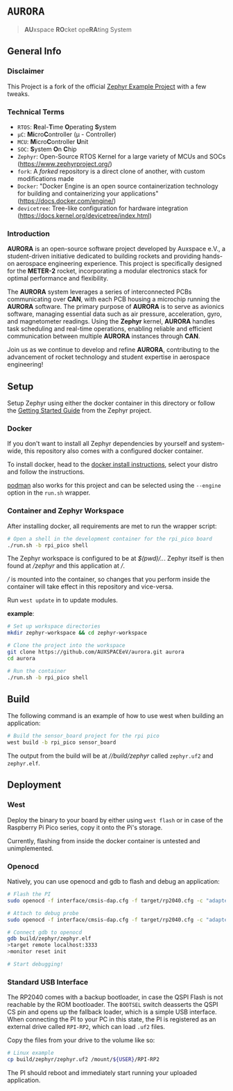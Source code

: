 # `AURORA`

> **AU**xspace **RO**cket ope**RA**ting System

## General Info

### Disclaimer

This Project is a fork of the official
[Zephyr Example Project](https://github.com/zephyrproject-rtos/example-application)
with a few tweaks.

### Technical Terms

* `RTOS`: **R**eal-**T**ime **O**perating **S**ystem
* `µC`: **Mi**cro**C**ontroller (µ - Controller)
* `MCU`: **M**icro**C**ontroller **U**nit
* `SOC`: **S**ystem **O**n **C**hip
* `Zephyr`: Open-Source RTOS Kernel for a large variety of MCUs and SOCs
(<https://www.zephyrproject.org/>)
* `fork`: A *forked* repository is a direct clone of another, with custom
modifications made
* `Docker`: "Docker Engine is an open source containerization technology
for building and containerizing your applications"
(<https://docs.docker.com/engine/>)
* `devicetree`: Tree-like configuration for hardware integration
(<https://docs.kernel.org/devicetree/index.html>)

### Introduction

**AURORA** is an open-source software project developed by Auxspace e.V.,
a student-driven initiative dedicated to building rockets and providing
hands-on aerospace engineering experience.
This project is specifically designed for the **METER-2** rocket,
incorporating a modular electronics stack for optimal performance and
flexibility.

The **AURORA** system leverages a series of interconnected PCBs
communicating over **CAN**, with each PCB housing a microchip running
the **AURORA** software.
The primary purpose of **AURORA** is to serve as avionics software,
managing essential data such as air pressure, acceleration, gyro, and
magnetometer readings.
Using the **Zephyr** kernel, **AURORA** handles task
scheduling and real-time operations, enabling reliable and efficient
communication between multiple **AURORA** instances through
**CAN**.

Join us as we continue to develop and refine **AURORA**,
contributing to the advancement of rocket technology and student
expertise in aerospace engineering!

## Setup

Setup Zephyr using either the docker container in this directory or follow the
[Getting Started Guide](https://docs.zephyrproject.org/latest/develop/getting_started/index.html)
from the Zephyr project.

### Docker

If you don't want to install all Zephyr dependencies by yourself and system-wide,
this repository also comes with a configured docker container.

To install docker, head to the
[docker install instructions](https://docs.docker.com/engine/install/),
select your distro and follow the instructions.

[podman](https://podman.io/docs/installation)
also works for this project and can be selected using the `--engine`
option in the `run.sh` wrapper.

### Container and Zephyr Workspace

After installing docker, all requirements are met to run the wrapper script:

```bash
# Open a shell in the development container for the rpi_pico board
./run.sh -b rpi_pico shell
```

The Zephyr workspace is configured to be at *$(pwd)/..*.
Zephyr itself is then found at *<zephyr-workspace>/zephyr* and this
application at *<zephyr-workspace>/<aurora>*.

*<zephyr-workspace>/<aurora>* is mounted into the container,
so changes that you perform inside the container will take effect in this
repository and vice-versa.

Run `west update` in *<zephyr-workspace>* to update modules.

**example**:

```bash
# Set up workspace directories
mkdir zephyr-workspace && cd zephyr-workspace

# Clone the project into the workspace
git clone https://github.com/AUXSPACEeV/aurora.git aurora
cd aurora

# Run the container
./run.sh -b rpi_pico shell
```

## Build

The following command is an example of how to use west when building an
application:

```bash
# Build the sensor_board project for the rpi pico
west build -b rpi_pico sensor_board
```

The output from the build will be at
*<zephyr-workspace>/<aurora>/build/zephyr*
called `zephyr.uf2` and `zephyr.elf`.

## Deployment

### West

Deploy the binary to your board by either using `west flash` or in case of the
Raspberry Pi Pico series, copy it onto the Pi's storage.

Currently, flashing from inside the docker container is untested and
unimplemented.

### Openocd

Natively, you can use openocd and gdb to flash and debug an application:

```bash
# Flash the PI
sudo openocd -f interface/cmsis-dap.cfg -f target/rp2040.cfg -c "adapter speed 5000" -c "program build/zephyr/zephyr.elf verify reset exit"

# Attach to debug probe
sudo openocd -f interface/cmsis-dap.cfg -f target/rp2040.cfg -c "adapter speed 5000"

# Connect gdb to openocd
gdb build/zephyr/zephyr.elf
>target remote localhost:3333
>monitor reset init

# Start debugging!
```

### Standard USB Interface

The RP2040 comes with a backup bootloader, in case the QSPI Flash is not
reachable by the ROM bootloader.
The `BOOTSEL` switch deasserts the QSPI CS pin and opens up the fallback
loader, which is a simple USB interface.
When connecting the PI to your PC in this state, the PI is registered as
an external drive called `RPI-RP2`, which can load `.uf2` files.

Copy the files from your drive to the volume like so:

```bash
# Linux example
cp build/zephyr/zephyr.uf2 /mount/${USER}/RPI-RP2
```

The PI should reboot and immediately start running your uploaded
application.
